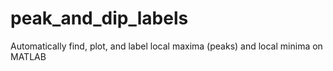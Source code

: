 # peak_and_dip_labels
Automatically find, plot, and label local maxima (peaks) and local minima on MATLAB
